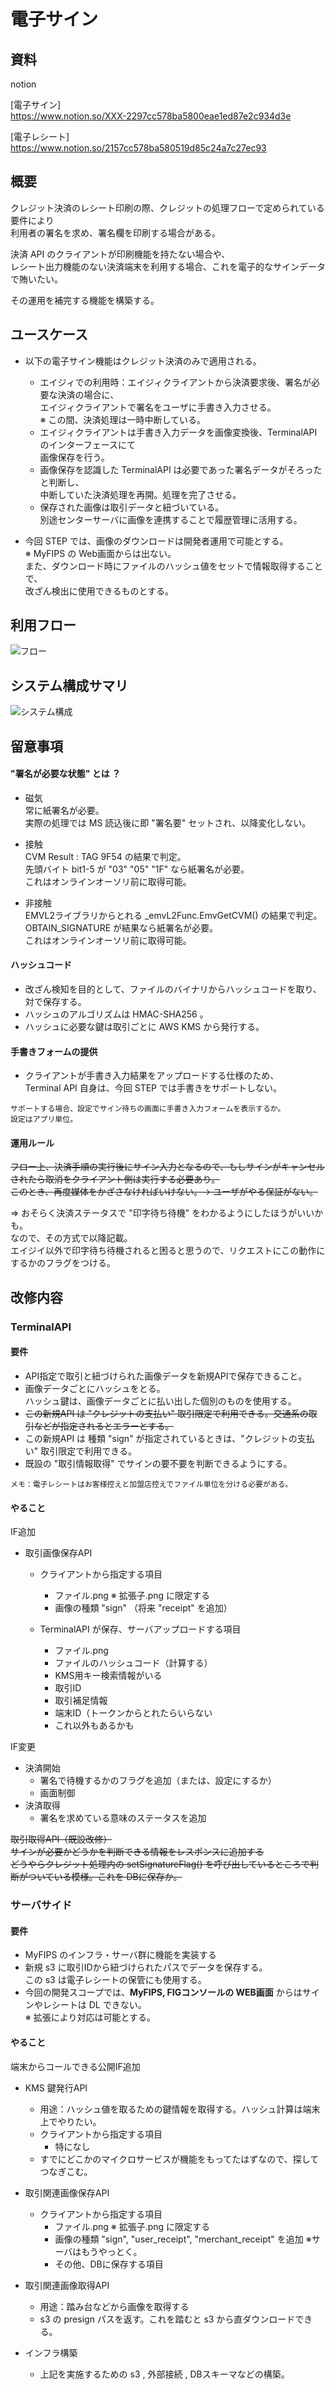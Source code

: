 # 電子サイン

## 資料

notion  

[電子サイン]  
https://www.notion.so/XXX-2297cc578ba5800eae1ed87e2c934d3e


[電子レシート]  
https://www.notion.so/2157cc578ba580519d85c24a7c27ec93

## 概要

クレジット決済のレシート印刷の際、クレジットの処理フローで定められている要件により  
利用者の署名を求め、署名欄を印刷する場合がある。  
  
決済 API のクライアントが印刷機能を持たない場合や、  
レシート出力機能のない決済端末を利用する場合、これを電子的なサインデータで賄いたい。

その運用を補完する機能を構築する。

## ユースケース

- 以下の電子サイン機能はクレジット決済のみで適用される。

  - エイジィでの利用時：エイジィクライアントから決済要求後、署名が必要な決済の場合に、  
    エイジィクライアントで署名をユーザに手書き入力させる。  
    ※ この間、決済処理は一時中断している。
  - エイジィクライアントは手書き入力データを画像変換後、TerminalAPI のインターフェースにて  
    画像保存を行う。
  - 画像保存を認識した TerminalAPI は必要であった署名データがそろったと判断し、  
    中断していた決済処理を再開。処理を完了させる。
  - 保存された画像は取引データと紐づいている。  
    別途センターサーバに画像を連携することで履歴管理に活用する。

- 今回 STEP では、画像のダウンロードは開発者運用で可能とする。  
  ※ MyFIPS の Web画面からは出ない。  
  また、ダウンロード時にファイルのハッシュ値をセットで情報取得することで、  
  改ざん検出に使用できるものとする。

## 利用フロー

![フロー](./img/flow.png)


## システム構成サマリ

![システム構成](./img/system.png)


## 留意事項

#### "署名が必要な状態" とは ？

- 磁気  
  常に紙署名が必要。  
  実際の処理では MS 読込後に即 "署名要" セットされ、以降変化しない。

- 接触  
  CVM Result : TAG 9F54 の結果で判定。  
  先頭バイト bit1-5 が "03" "05" "1F" なら紙署名が必要。  
  これはオンラインオーソリ前に取得可能。

- 非接触  
  EMVL2ライブラリからとれる _emvL2Func.EmvGetCVM() の結果で判定。  
  OBTAIN_SIGNATURE が結果なら紙署名が必要。  
  これはオンラインオーソリ前に取得可能。


#### ハッシュコード

- 改ざん検知を目的として、ファイルのバイナリからハッシュコードを取り、対で保存する。
- ハッシュのアルゴリズムは HMAC-SHA256 。
- ハッシュに必要な鍵は取引ごとに AWS KMS から発行する。

#### 手書きフォームの提供

- クライアントが手書き入力結果をアップロードする仕様のため、  
  Terminal API 自身は、今回 STEP では手書きをサポートしない。

```
サポートする場合、設定でサイン待ちの画面に手書き入力フォームを表示するか。
設定はアプリ単位。
```


#### 運用ルール

~~フロー上、決済手順の実行後にサイン入力となるので、もしサインがキャンセルされたら取消をクライアント側は実行する必要あり。~~  
~~このとき、再度媒体をかざさなければいけない。→ ユーザがやる保証がない。~~

⇒ おそらく決済ステータスで "印字待ち待機" をわかるようにしたほうがいいかも。  
   なので、その方式で以降記載。  
   エイジイ以外で印字待ち待機されると困ると思うので、リクエストにこの動作にするかのフラグをつける。

## 改修内容

### TerminalAPI 

#### 要件

- API指定で取引と紐づけられた画像データを新規APIで保存できること。
- 画像データごとにハッシュをとる。  
  ハッシュ鍵は、画像データごとに払い出した個別のものを使用する。
- ~~この新規API は "クレジットの支払い" 取引限定で利用できる。交通系の取引などが指定されるとエラーとする。~~
- この新規API は 種類 "sign" が指定されているときは、"クレジットの支払い" 取引限定で利用できる。
- 既設の "取引情報取得" でサインの要不要を判断できるようにする。

```
メモ：電子レシートはお客様控えと加盟店控えでファイル単位を分ける必要がある。
```

#### やること

IF追加
- 取引画像保存API  
  - クライアントから指定する項目
    - ファイル.png   ※ 拡張子.png に限定する  
    - 画像の種類 "sign"      （将来 "receipt" を追加）

  - TerminalAPI が保存、サーバアップロードする項目
    - ファイル.png
    - ファイルのハッシュコード（計算する）
    - KMS用キー検索情報がいる
    - 取引ID
    - 取引補足情報
    - 端末ID（トークンからとれたらいらない
    - これ以外もあるかも

IF変更
 - 決済開始
   - 署名で待機するかのフラグを追加（または、設定にするか）
   - 画面制御
 - 決済取得
   - 署名を求めている意味のステータスを追加
 

~~取引取得API（既設改修）~~  
~~サインが必要かどうかを判断できる情報をレスポンスに追加する~~  
~~どうやらクレジット処理内の setSignatureFlag() を呼び出しているところで判断がついている模様。これを DBに保存か。~~  


### サーバサイド

#### 要件

- MyFIPS のインフラ・サーバ群に機能を実装する
- 新規 s3 に取引IDから紐づけられたパスでデータを保存する。  
  この s3 は電子レシートの保管にも使用する。
- 今回の開発スコープでは、**MyFIPS, FIGコンソールの WEB画面** からはサインやレシートは DL できない。   
  ※ 拡張により対応は可能とする。


#### やること

端末からコールできる公開IF追加

- KMS 鍵発行API
  - 用途：ハッシュ値を取るための鍵情報を取得する。ハッシュ計算は端末上でやりたい。
  - クライアントから指定する項目
    - 特になし
  - すでにどこかのマイクロサービスが機能をもってたはずなので、探してつなぎこむ。

- 取引関連画像保存API 
  - クライアントから指定する項目
    - ファイル.png   ※ 拡張子.png に限定する  
    - 画像の種類 "sign", "user_receipt", "merchant_receipt" を追加 ※サーバはもうやっとく。
    - その他、DBに保存する項目

- 取引関連画像取得API 
  - 用途：踏み台などから画像を取得する
  - s3 の presign パスを返す。これを踏むと s3 から直ダウンロードできる。

- インフラ構築
  - 上記を実施するための s3 , 外部接続 , DBスキーマなどの構築。
